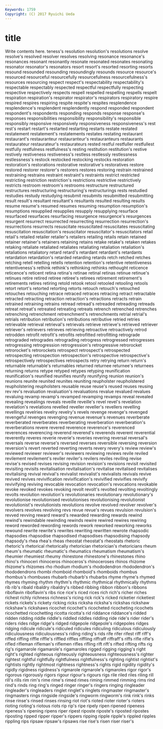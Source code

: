 ```yaml
---
Keywords: 1759 
Copyright: (C) 2017 Ryuichi Ueda
---
```


# title

Write contents here.
teness's
resolution resolution's resolutions resolve resolve's resolved resolver resolves resolving resonance
resonance's resonances resonant resonantly resonate resonated resonates resonating resonator resonator's
resonators resort resort's resorted resorting resorts resound resounded resounding resoundingly
resounds resource resource's resourced resourceful resourcefully resourcefulness resourcefulness's resources resourcing
respect respect's respectability respectability's respectable respectably respected respectful respectfully respecting
respective respectively respects respell respelled respelling respells respelt respiration respiration's
respirator respirator's respirators respiratory respire respired respires respiring respite respite's
respites resplendence resplendence's resplendent resplendently respond responded respondent respondent's respondents
responding responds response response's responses responsibilities responsibility responsibility's responsible responsibly
responsive responsively responsiveness responsiveness's rest rest's restart restart's restarted restarting
restarts restate restated restatement restatement's restatements restates restating restaurant restaurant's
restauranteur restauranteur's restauranteurs restaurants restaurateur restaurateur's restaurateurs rested restful restfuller
restfullest restfully restfulness restfulness's resting restitution restitution's restive restively restiveness
restiveness's restless restlessly restlessness restlessness's restock restocked restocking restocks restoration
restoration's restorations restorative restorative's restoratives restore restored restorer restorer's restorers
restores restoring restrain restrained restraining restrains restraint restraint's restraints restrict
restricted restricting restriction restriction's restrictions restrictive restrictively restricts restroom restroom's
restrooms restructure restructured restructures restructuring restructuring's restructurings rests restudied restudies
restudy restudying resubmit resubmits resubmitted resubmitting result result's resultant resultant's
resultants resulted resulting results resume resume's resumed resumes resuming resumption
resumption's resumptions resupplied resupplies resupply resupplying resurface resurfaced resurfaces resurfacing
resurgence resurgence's resurgences resurgent resurrect resurrected resurrecting resurrection resurrection's resurrections
resurrects resuscitate resuscitated resuscitates resuscitating resuscitation resuscitation's resuscitator resuscitator's resuscitators
retail retail's retailed retailer retailer's retailers retailing retails retain retained
retainer retainer's retainers retaining retains retake retake's retaken retakes retaking
retaliate retaliated retaliates retaliating retaliation retaliation's retaliations retaliatory retard retard's
retardant retardant's retardants retardation retardation's retarded retarding retards retch retched
retches retching retell retelling retells retention retention's retentive retentiveness retentiveness's
rethink rethink's rethinking rethinks rethought reticence reticence's reticent retina retina's
retinae retinal retinas retinue retinue's retinues retire retired retiree retiree's
retirees retirement retirement's retirements retires retiring retold retook retool retooled
retooling retools retort retort's retorted retorting retorts retouch retouch's retouched
retouches retouching retrace retraced retraces retracing retract retractable retracted retracting
retraction retraction's retractions retracts retrain retrained retraining retrains retread retread's
retreaded retreading retreads retreat retreat's retreated retreating retreats retrench retrenched
retrenches retrenching retrenchment retrenchment's retrenchments retrial retrial's retrials retribution retribution's
retributions retributive retried retries retrievable retrieval retrieval's retrievals retrieve retrieve's
retrieved retriever retriever's retrievers retrieves retrieving retroactive retroactively retrod retrodden
retrofit retrofit's retrofits retrofitted retrofitting retrograde retrograded retrogrades retrograding retrogress
retrogressed retrogresses retrogressing retrogression retrogression's retrogressive retrorocket retrorocket's retrorockets retrospect
retrospect's retrospected retrospecting retrospection retrospection's retrospective retrospective's retrospectively retrospectives retrospects
retry retrying return return's returnable returnable's returnables returned returnee returnee's
returnees returning returns retype retyped retypes retyping reunification reunification's reunified
reunifies reunify reunifying reunion reunion's reunions reunite reunited reunites reuniting
reupholster reupholstered reupholstering reupholsters reusable reuse reuse's reused reuses reusing
rev rev's revaluation revaluation's revaluations revalue revalued revalues revaluing revamp
revamp's revamped revamping revamps reveal revealed revealing revealings reveals reveille
reveille's revel revel's revelation revelation's revelations revelled reveller reveller's revellers
revelling revellings revelries revelry revelry's revels revenge revenge's revenged revengeful
revenges revenging revenue revenue's revenues reverberate reverberated reverberates reverberating reverberation
reverberation's reverberations revere revered reverence reverence's reverenced reverences reverencing reverend
reverend's reverends reverent reverential reverently reveres reverie reverie's reveries revering
reversal reversal's reversals reverse reverse's reversed reverses reversible reversing reversion
reversion's revert reverted reverting reverts revery revery's review review's reviewed
reviewer reviewer's reviewers reviewing reviews revile reviled revilement revilement's reviler
reviler's revilers reviles reviling revise revise's revised revises revising revision
revision's revisions revisit revisited revisiting revisits revitalisation revitalisation's revitalise revitalised
revitalises revitalising revival revival's revivalist revivalist's revivalists revivals revive revived
revives revivification revivification's revivified revivifies revivify revivifying reviving revocable revocation
revocation's revocations revokable revoke revoked revokes revoking revolt revolt's revolted
revolting revoltingly revolts revolution revolution's revolutionaries revolutionary revolutionary's revolutionise revolutionised
revolutionises revolutionising revolutionist revolutionist's revolutionists revolutions revolve revolved revolver revolver's
revolvers revolves revolving revs revue revue's revues revulsion revulsion's revved
revving reward reward's rewarded rewarding rewards rewind rewind's rewindable rewinding
rewinds rewire rewired rewires rewiring reword reworded rewording rewords rework
reworked reworking reworks rewound rewrite rewrite's rewrites rewriting rewritten rewrote
rhapsodic rhapsodies rhapsodise rhapsodised rhapsodises rhapsodising rhapsody rhapsody's rhea rhea's
rheas rheostat rheostat's rheostats rhetoric rhetoric's rhetorical rhetorically rhetorician rhetorician's
rhetoricians rheum rheum's rheumatic rheumatic's rheumatics rheumatism rheumatism's rheumier rheumiest
rheumy rhinestone rhinestone's rhinestones rhino rhino's rhinoceri rhinoceros rhinoceros's rhinoceroses
rhinos rhizome rhizome's rhizomes rho rhodium rhodium's rhododendron rhododendron's rhododendrons
rhombi rhomboid rhomboid's rhomboids rhombus rhombus's rhombuses rhubarb rhubarb's rhubarbs
rhyme rhyme's rhymed rhymes rhyming rhythm rhythm's rhythmic rhythmical rhythmically
rhythms rib rib's ribald ribaldry ribaldry's ribbed ribbing ribbon ribbon's
ribbons riboflavin riboflavin's ribs rice rice's riced rices rich rich's
richer riches richest richly richness richness's ricing rick rick's ricked
ricketier ricketiest rickets rickets's rickety ricking ricks ricksha ricksha's rickshas
rickshaw rickshaw's rickshaws ricochet ricochet's ricocheted ricocheting ricochets ricochetted ricochetting
ricotta ricotta's rid riddance riddance's ridded ridden ridding riddle riddle's
riddled riddles riddling ride ride's rider rider's riders rides ridge
ridge's ridged ridgepole ridgepole's ridgepoles ridges ridging ridicule ridicule's ridiculed
ridicules ridiculing ridiculous ridiculously ridiculousness ridiculousness's riding riding's rids rife
rifer rifest riff riff's riffed riffing riffle riffle's riffled riffles
riffling riffraff riffraff's riffs rifle rifle's rifled rifleman rifleman's riflemen
rifles rifling rift rift's rifted rifting rifts rig rig's rigamarole
rigamarole's rigamaroles rigged rigging rigging's right right's righted righteous righteously
righteousness righteousness's righter rightest rightful rightfully rightfulness rightfulness's righting rightist
rightist's rightists rightly rightmost rightness rightness's rights rigid rigidity rigidity's
rigidly rigidness rigidness's rigmarole rigmarole's rigmaroles rigor rigor's rigorous rigorously
rigors rigour rigour's rigours rigs rile riled riles riling rill
rill's rills rim rim's rime rime's rimed rimes riming rimmed
rimming rims rind rind's rinds ring ring's ringed ringer ringer's
ringers ringing ringleader ringleader's ringleaders ringlet ringlet's ringlets ringmaster ringmaster's
ringmasters rings ringside ringside's ringworm ringworm's rink rink's rinks rinse
rinse's rinsed rinses rinsing riot riot's rioted rioter rioter's rioters
rioting rioting's riotous riots rip rip's ripe ripely ripen ripened
ripeness ripeness's ripening ripens riper ripest riposte riposte's riposted ripostes
riposting ripped ripper ripper's rippers ripping ripple ripple's rippled ripples
rippling rips ripsaw ripsaw's ripsaws rise rise's risen riser riser's

